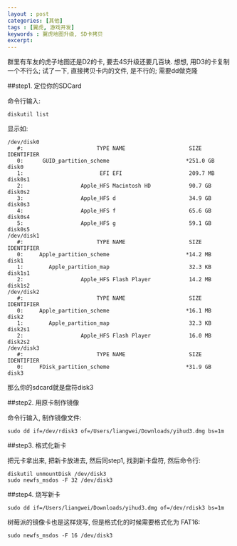 ```yaml
---
layout : post
categories: [其他]
tags : [翼虎, 游戏开发]
keywords : 翼虎地图升级, SD卡拷贝
excerpt: 
---
```





群里有车友的虎子地图还是D2的卡, 要去4S升级还要几百块. 想想, 用D3的卡复制一个不行么; 试了一下, 直接拷贝卡内的文件, 是不行的; 需要dd做克隆

##step1. 定位你的SDCard

命令行输入: 

	diskutil list
	
显示如:

	/dev/disk0
	   #:                       TYPE NAME                    SIZE       IDENTIFIER
	   0:      GUID_partition_scheme                        *251.0 GB   disk0
	   1:                        EFI EFI                     209.7 MB   disk0s1
	   2:                  Apple_HFS Macintosh HD            90.7 GB    disk0s2
	   3:                  Apple_HFS d                       34.9 GB    disk0s3
	   4:                  Apple_HFS f                       65.6 GB    disk0s4
	   5:                  Apple_HFS g                       59.1 GB    disk0s5
	/dev/disk1
	   #:                       TYPE NAME                    SIZE       IDENTIFIER
	   0:     Apple_partition_scheme                        *14.2 MB    disk1
	   1:        Apple_partition_map                         32.3 KB    disk1s1
	   2:                  Apple_HFS Flash Player            14.2 MB    disk1s2
	/dev/disk2
	   #:                       TYPE NAME                    SIZE       IDENTIFIER
	   0:     Apple_partition_scheme                        *16.1 MB    disk2
	   1:        Apple_partition_map                         32.3 KB    disk2s1
	   2:                  Apple_HFS Flash Player            16.0 MB    disk2s2
	/dev/disk3
	   #:                       TYPE NAME                    SIZE       IDENTIFIER
	   0:     FDisk_partition_scheme                        *31.9 GB    disk3
	   
那么你的sdcard就是盘符disk3

##step2. 用原卡制作镜像

命令行输入, 制作镜像文件:

	sudo dd if=/dev/rdisk3 of=/Users/liangwei/Downloads/yihud3.dmg bs=1m
	
##step3. 格式化新卡

把元卡拿出来, 把新卡放进去, 然后同step1, 找到新卡盘符, 然后命令行:

	diskutil unmountDisk /dev/disk3	
	sudo newfs_msdos -F 32 /dev/disk3
	
##step4. 烧写新卡

	sudo dd if=/Users/liangwei/Downloads/yihud3.dmg of=/dev/rdisk3 bs=1m
	
树莓派的镜像卡也是这样烧写, 但是格式化的时候需要格式化为 FAT16:

	sudo newfs_msdos -F 16 /dev/disk3
	
	
	
	
